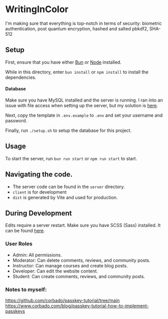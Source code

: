 # WritingInColor
I'm making sure that everything is top-notch in terms of security: biometric authentication, post quantum encryption, hashed and salted pbkdf2, SHA-512


## Setup
First, ensure that you have either [Bun](https://bun.run/) or [Node](https://nodejs.org/) installed. 

While in this directory, enter `bun install` or `npm install` to install the dependencies.


#### Database
Make sure you have MySQL installed and the server is running. 
I ran into an issue with file access when setting up the server, but my solution is [here](https://stackoverflow.com/questions/53242775/mysql-server-instance-8-0-13-automatically-turned-off-and-on-randomly/78618450#78618450).

Next, copy the template in `.env.example` to `.env` and set your username and password.

Finally, run `./setup.sh` to setup the database for this project.

## Usage
To start the server, run `bun run start` or `npm run start` to start.

## Navigating the code.
- The server code can be found in the `server` directory.
- `client` is for development
- `dist` is generated by Vite and used for production.

## During Development
Edits require a server restart.
Make sure you have SCSS (Sass) installed. It can be found [here](https://github.com/sass/dart-sass/releases/tag/1.77.5).




### User Roles
- Admin: All permissions.
- Moderator: Can delete comments, reviews, and community posts. 
- Instructor: Can manage courses and create blog posts.
- Developer: Can edit the website content.
- Student: Can create comments, reviews, and community posts.




### Notes to myself:
https://github.com/corbado/passkey-tutorial/tree/main
https://www.corbado.com/blog/passkey-tutorial-how-to-implement-passkeys
